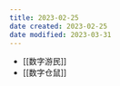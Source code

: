 ```yaml
---
title: 2023-02-25
date created: 2023-02-25
date modified: 2023-03-31
---
```


- [[数字游民]]  
- [[数字仓鼠]]
